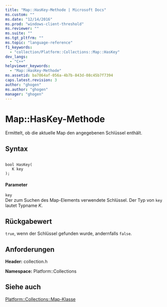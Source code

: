 ```yaml
---
title: "Map::HasKey-Methode | Microsoft Docs"
ms.custom: ""
ms.date: "12/14/2016"
ms.prod: "windows-client-threshold"
ms.reviewer: ""
ms.suite: ""
ms.tgt_pltfrm: ""
ms.topic: "language-reference"
f1_keywords: 
  - "collection/Platform::Collections::Map::HasKey"
dev_langs: 
  - "C++"
helpviewer_keywords: 
  - "Map::HasKey-Methode"
ms.assetid: ba7864af-056a-4b7b-843d-08c45b7f7394
caps.latest.revision: 3
author: "ghogen"
ms.author: "ghogen"
manager: "ghogen"
---
```

# Map::HasKey-Methode
Ermittelt, ob die aktuelle Map den angegebenen Schlüssel enthält.  
  
## Syntax  
  
```  
  
bool HasKey(  
   K key  
);  
```  
  
#### Parameter  
 `key`  
 Der zum Suchen des Map\-Elements verwendete Schlüssel. Der Typ von `key` lautet Typname *K*.  
  
## Rückgabewert  
 `true`, wenn der Schlüssel gefunden wurde, andernfalls `false`.  
  
## Anforderungen  
 **Header:** collection.h  
  
 **Namespace:** Platform::Collections  
  
## Siehe auch  
 [Platform::Collections::Map\-Klasse](../cppcx/platform-collections-map-class.md)